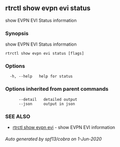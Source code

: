 ## rtrctl show evpn evi status

show EVPN EVI Status information

### Synopsis


show EVPN EVI Status information

```
rtrctl show evpn evi status [flags]
```

### Options

```
  -h, --help   help for status
```

### Options inherited from parent commands

```
      --detail   detailed output
      --json     output in json
```

### SEE ALSO
* [rtrctl show evpn evi](rtrctl_show_evpn_evi.md)	 - show EVPN EVI information

###### Auto generated by spf13/cobra on 1-Jun-2020

